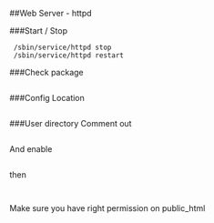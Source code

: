 
##Web Server - httpd

###Start / Stop
```linux
 /sbin/service/httpd stop
 /sbin/service/httpd restart
 ```
###Check package
```linux
 ```
###Config Location
```linux
 ```
###User directory
Comment out 
```linux
 ```
And enable
```linux
 ```
then 
```linux
 ```
```linux
 ```
Make sure you have right permission on public_html




